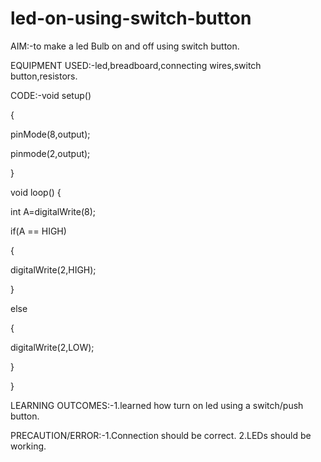# led-on-using-switch-button


AIM:-to make a led Bulb on and off using switch button.

EQUIPMENT USED:-led,breadboard,connecting wires,switch button,resistors.

CODE:-void setup()

{

pinMode(8,output);

pinmode(2,output);

}

void loop()
{

int A=digitalWrite(8);


if(A == HIGH)

{

digitalWrite(2,HIGH);


}

else

{


digitalWrite(2,LOW);


}

}



LEARNING OUTCOMES:-1.learned how turn on led using a switch/push button. 


PRECAUTION/ERROR:-1.Connection should  be correct.
                  2.LEDs should be working.
